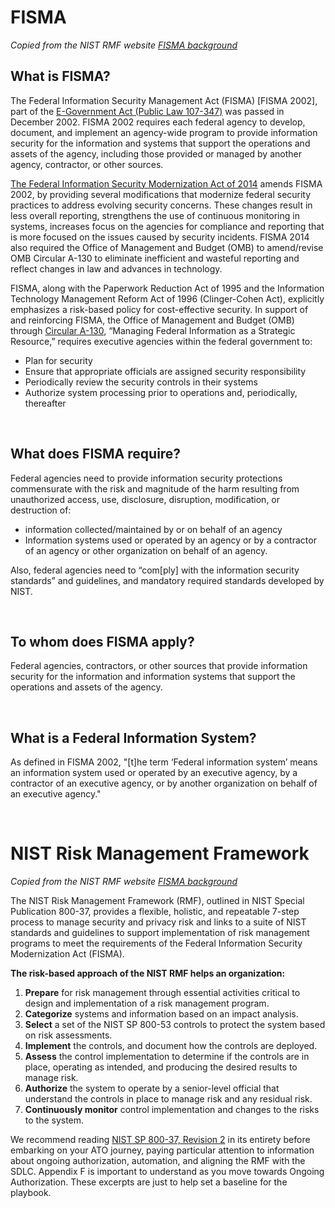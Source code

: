 # FISMA

*Copied from the NIST RMF website [FISMA background](https://csrc.nist.gov/Projects/risk-management/fisma-background)*

## What is FISMA?

The Federal Information Security Management Act (FISMA) [FISMA 2002], part of the [E-Government Act (Public Law 107-347)](https://www.govinfo.gov/content/pkg/PLAW-107publ347/pdf/PLAW-107publ347.pdf) was passed in December 2002. FISMA 2002 requires each federal agency to develop, document, and implement an agency-wide program to provide information security for the information and systems that support the operations and assets of the agency, including those provided or managed by another agency, contractor, or other sources.

[The Federal Information Security Modernization Act of 2014](https://www.congress.gov/113/plaws/publ283/PLAW-113publ283.pdf) amends FISMA 2002, by providing several modifications that modernize federal security practices to address evolving security concerns. These changes result in less overall reporting, strengthens the use of continuous monitoring in systems, increases focus on the agencies for compliance and reporting that is more focused on the issues caused by security incidents. FISMA 2014 also required the Office of Management and Budget (OMB) to amend/revise OMB Circular A-130 to eliminate inefficient and wasteful reporting and reflect changes in law and advances in technology.

FISMA, along with the Paperwork Reduction Act of 1995 and the Information Technology Management Reform Act of 1996 (Clinger-Cohen Act), explicitly emphasizes a risk-based policy for cost-effective security.  In support of and reinforcing FISMA, the Office of Management and Budget (OMB) through [Circular A-130](https://www.whitehouse.gov/omb/information-for-agencies/circulars/), “Managing Federal Information as a Strategic Resource,” requires executive agencies within the federal government to:

- Plan for security
- Ensure that appropriate officials are assigned security responsibility
- Periodically review the security controls in their systems
- Authorize system processing prior to operations and, periodically, thereafter

<br/>

## What does FISMA require?

Federal agencies need to provide information security protections commensurate with the risk and magnitude of the harm resulting from unauthorized access, use, disclosure, disruption, modification, or destruction of:

- information collected/maintained by or on behalf of an agency
- Information systems used or operated by an agency or by a contractor of an agency or other organization on behalf of an agency.

Also, federal agencies need to “com[ply] with the information security standards” and guidelines, and mandatory required standards developed by NIST.

<br/>

## To whom does FISMA apply?

Federal agencies, contractors, or other sources that provide information security for the information and information systems that support the operations and assets of the agency.

<br/>

## What is a Federal Information System?

As defined in FISMA 2002, "[t]he term ‘Federal information system’ means an information system used or operated by an executive agency, by a contractor of an executive agency, or by another organization on behalf of an executive agency."

<br/>

# NIST Risk Management Framework

*Copied from the NIST RMF website [FISMA background](https://csrc.nist.gov/Projects/risk-management/fisma-background)*

The NIST Risk Management Framework (RMF), outlined in NIST Special Publication 800-37, provides a flexible, holistic, and repeatable 7-step process to manage security and privacy risk and links to a suite of NIST standards and guidelines to support implementation of risk management programs to meet the requirements of the Federal Information Security Modernization Act (FISMA).  

**The risk-based approach of the NIST RMF helps an organization:**

1. **Prepare** for risk management through essential activities critical to design and implementation of a risk management program.
2. **Categorize** systems and information based on an impact analysis.
3. **Select** a set of the NIST SP 800-53 controls to protect the system based on risk assessments.
4. **Implement** the controls, and document how the controls are deployed.
5. **Assess** the control implementation to determine if the controls are in place, operating as intended, and producing the desired results to manage risk.
6. **Authorize** the system to operate by a senior-level official that understand the controls in place to manage risk and any residual risk.
7. **Continuously monitor** control implementation and changes to the risks to the system.

We recommend reading [NIST SP 800-37, Revision 2](https://csrc.nist.gov/pubs/sp/800/37/r2/final) in its entirety before embarking on your ATO journey, paying particular attention to information about ongoing authorization, automation, and aligning the RMF with the SDLC. Appendix F is important to understand as you move towards Ongoing Authorization. These excerpts are just to help set a baseline for the playbook.

